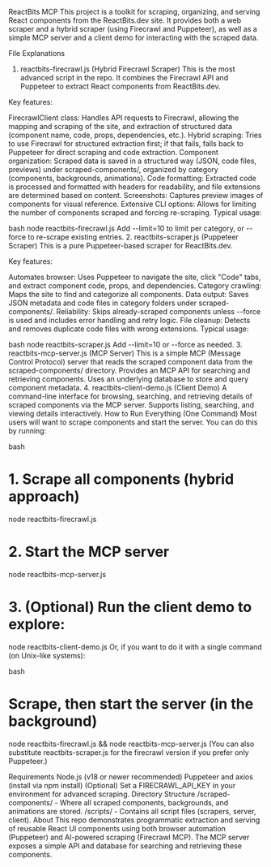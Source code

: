 ReactBits MCP
This project is a toolkit for scraping, organizing, and serving React components from the ReactBits.dev site. It provides both a web scraper and a hybrid scraper (using Firecrawl and Puppeteer), as well as a simple MCP server and a client demo for interacting with the scraped data.

File Explanations
1. reactbits-firecrawl.js (Hybrid Firecrawl Scraper)
This is the most advanced script in the repo. It combines the Firecrawl API and Puppeteer to extract React components from ReactBits.dev.

Key features:

FirecrawlClient class: Handles API requests to Firecrawl, allowing the mapping and scraping of the site, and extraction of structured data (component name, code, props, dependencies, etc.).
Hybrid scraping: Tries to use Firecrawl for structured extraction first; if that fails, falls back to Puppeteer for direct scraping and code extraction.
Component organization: Scraped data is saved in a structured way (JSON, code files, previews) under scraped-components/, organized by category (components, backgrounds, animations).
Code formatting: Extracted code is processed and formatted with headers for readability, and file extensions are determined based on content.
Screenshots: Captures preview images of components for visual reference.
Extensive CLI options: Allows for limiting the number of components scraped and forcing re-scraping.
Typical usage:

bash
node reactbits-firecrawl.js
Add --limit=10 to limit per category, or --force to re-scrape existing entries.
2. reactbits-scraper.js (Puppeteer Scraper)
This is a pure Puppeteer-based scraper for ReactBits.dev.

Key features:

Automates browser: Uses Puppeteer to navigate the site, click "Code" tabs, and extract component code, props, and dependencies.
Category crawling: Maps the site to find and categorize all components.
Data output: Saves JSON metadata and code files in category folders under scraped-components/.
Reliability: Skips already-scraped components unless --force is used and includes error handling and retry logic.
File cleanup: Detects and removes duplicate code files with wrong extensions.
Typical usage:

bash
node reactbits-scraper.js
Add --limit=10 or --force as needed.
3. reactbits-mcp-server.js (MCP Server)
This is a simple MCP (Message Control Protocol) server that reads the scraped component data from the scraped-components/ directory.
Provides an MCP API for searching and retrieving components.
Uses an underlying database to store and query component metadata.
4. reactbits-client-demo.js (Client Demo)
A command-line interface for browsing, searching, and retrieving details of scraped components via the MCP server.
Supports listing, searching, and viewing details interactively.
How to Run Everything (One Command)
Most users will want to scrape components and start the server. You can do this by running:

bash
# 1. Scrape all components (hybrid approach)
node reactbits-firecrawl.js

# 2. Start the MCP server
node reactbits-mcp-server.js

# 3. (Optional) Run the client demo to explore:
node reactbits-client-demo.js
Or, if you want to do it with a single command (on Unix-like systems):

bash
# Scrape, then start the server (in the background)
node reactbits-firecrawl.js && node reactbits-mcp-server.js
(You can also substitute reactbits-scraper.js for the firecrawl version if you prefer only Puppeteer.)

Requirements
Node.js (v18 or newer recommended)
Puppeteer and axios (install via npm install)
(Optional) Set a FIRECRAWL_API_KEY in your environment for advanced scraping.
Directory Structure
/scraped-components/ - Where all scraped components, backgrounds, and animations are stored.
/scripts/ - Contains all script files (scrapers, server, client).
About
This repo demonstrates programmatic extraction and serving of reusable React UI components using both browser automation (Puppeteer) and AI-powered scraping (Firecrawl MCP).
The MCP server exposes a simple API and database for searching and retrieving these components.

